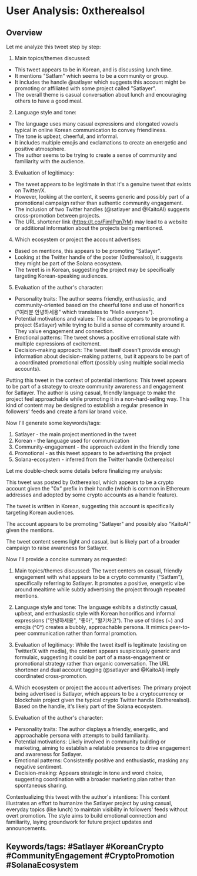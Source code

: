# User Analysis: 0xtherealsol

## Overview

<think>
Let me analyze this tweet step by step:

1. Main topics/themes discussed:
- This tweet appears to be in Korean, and is discussing lunch time.
- It mentions "Satfam" which seems to be a community or group.
- It includes the handle @satlayer which suggests this account might be promoting or affiliated with some project called "Satlayer".
- The overall theme is casual conversation about lunch and encouraging others to have a good meal.

2. Language style and tone:
- The language uses many casual expressions and elongated vowels typical in online Korean communication to convey friendliness.
- The tone is upbeat, cheerful, and informal.
- It includes multiple emojis and exclamations to create an energetic and positive atmosphere.
- The author seems to be trying to create a sense of community and familiarity with the audience.

3. Evaluation of legitimacy:
- The tweet appears to be legitimate in that it's a genuine tweet that exists on Twitter/X.
- However, looking at the content, it seems generic and possibly part of a promotional campaign rather than authentic community engagement.
- The inclusion of two Twitter handles (@satlayer and @KaitoAI) suggests cross-promotion between projects.
- The URL shortener link (https://t.co/FjmIPgn7rM) may lead to a website or additional information about the projects being mentioned.

4. Which ecosystem or project the account advertises:
- Based on mentions, this appears to be promoting "Satlayer".
- Looking at the Twitter handle of the poster (0xtherealsol), it suggests they might be part of the Solana ecosystem.
- The tweet is in Korean, suggesting the project may be specifically targeting Korean-speaking audiences.

5. Evaluation of the author's character:
- Personality traits: The author seems friendly, enthusiastic, and community-oriented based on the cheerful tone and use of honorifics ("여러분 안녕하세용" which translates to "Hello everyone").
- Potential motivations and values: The author appears to be promoting a project (Satlayer) while trying to build a sense of community around it. They value engagement and connection.
- Emotional patterns: The tweet shows a positive emotional state with multiple expressions of excitement.
- Decision-making approach: The tweet itself doesn't provide enough information about decision-making patterns, but it appears to be part of a coordinated promotional effort (possibly using multiple social media accounts).

Putting this tweet in the context of potential intentions:
This tweet appears to be part of a strategy to create community awareness and engagement for Satlayer. The author is using casual, friendly language to make the project feel approachable while promoting it in a non-hard-selling way. This kind of content may be designed to establish a regular presence in followers' feeds and create a familiar brand voice.

Now I'll generate some keywords/tags:

1. Satlayer - the main project mentioned in the tweet
2. Korean - the language used for communication
3. Community-engagement - the approach evident in the friendly tone
4. Promotional - as this tweet appears to be advertising the project
5. Solana-ecosystem - inferred from the Twitter handle 0xtherealsol

Let me double-check some details before finalizing my analysis:

This tweet was posted by 0xtherealsol, which appears to be a crypto account given the "0x" prefix in their handle (which is common in Ethereum addresses and adopted by some crypto accounts as a handle feature).

The tweet is written in Korean, suggesting this account is specifically targeting Korean audiences.

The account appears to be promoting "Satlayer" and possibly also "KaitoAI" given the mentions.

The tweet content seems light and casual, but is likely part of a broader campaign to raise awareness for Satlayer.

Now I'll provide a concise summary as requested:
</think>

1. Main topics/themes discussed:
The tweet centers on casual, friendly engagement with what appears to be a crypto community ("Satfam"), specifically referring to Satlayer. It promotes a positive, energetic vibe around mealtime while subtly advertising the project through repeated mentions.

2. Language style and tone:
The language exhibits a distinctly casual, upbeat, and enthusiastic style with Korean honorifics and informal expressions ("안녕하세용", "좋아", "활기차고"). The use of tildes (~) and emojis (^0^) creates a bubbly, approachable persona. It mimics peer-to-peer communication rather than formal promotion.

3. Evaluation of legitimacy:
While the tweet itself is legitimate (existing on Twitter/X with media), the content appears suspiciously generic and formulaic, suggesting it could be part of a mass-engagement or promotional strategy rather than organic conversation. The URL shortener and dual account tagging (@satlayer and @KaitoAI) imply coordinated cross-promotion.

4. Which ecosystem or project the account advertises:
The primary project being advertised is Satlayer, which appears to be a cryptocurrency or blockchain project given the typical crypto Twitter handle (0xtherealsol). Based on the handle, it's likely part of the Solana ecosystem.

5. Evaluation of the author's character:
- Personality traits: The author displays a friendly, energetic, and approachable persona with attempts to build familiarity.
- Potential motivations: Likely involved in community building or marketing, aiming to establish a relatable presence to drive engagement and awareness for Satlayer.
- Emotional patterns: Consistently positive and enthusiastic, masking any negative sentiment.
- Decision-making: Appears strategic in tone and word choice, suggesting coordination with a broader marketing plan rather than spontaneous sharing.

Contextualizing this tweet with the author's intentions: This content illustrates an effort to humanize the Satlayer project by using casual, everyday topics (like lunch) to maintain visibility in followers' feeds without overt promotion. The style aims to build emotional connection and familiarity, laying groundwork for future project updates and announcements.

Keywords/tags: #Satlayer #KoreanCrypto #CommunityEngagement #CryptoPromotion #SolanaEcosystem
---
